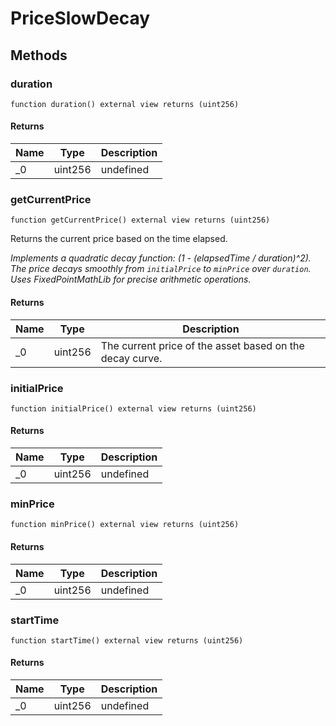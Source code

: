 # PriceSlowDecay









## Methods

### duration

```solidity
function duration() external view returns (uint256)
```






#### Returns

| Name | Type | Description |
|---|---|---|
| _0 | uint256 | undefined |

### getCurrentPrice

```solidity
function getCurrentPrice() external view returns (uint256)
```

Returns the current price based on the time elapsed.

*Implements a quadratic decay function: (1 - (elapsedTime / duration)^2).      The price decays smoothly from `initialPrice` to `minPrice` over `duration`.      Uses FixedPointMathLib for precise arithmetic operations.*


#### Returns

| Name | Type | Description |
|---|---|---|
| _0 | uint256 | The current price of the asset based on the decay curve. |

### initialPrice

```solidity
function initialPrice() external view returns (uint256)
```






#### Returns

| Name | Type | Description |
|---|---|---|
| _0 | uint256 | undefined |

### minPrice

```solidity
function minPrice() external view returns (uint256)
```






#### Returns

| Name | Type | Description |
|---|---|---|
| _0 | uint256 | undefined |

### startTime

```solidity
function startTime() external view returns (uint256)
```






#### Returns

| Name | Type | Description |
|---|---|---|
| _0 | uint256 | undefined |




